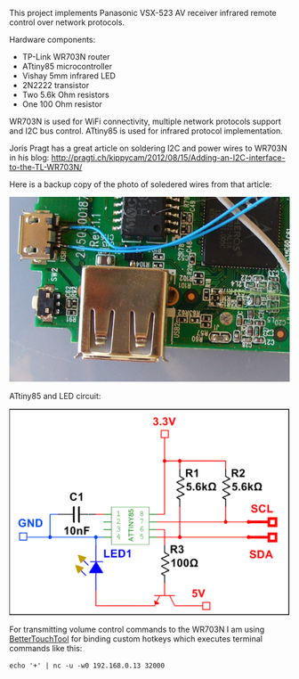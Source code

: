 This project implements Panasonic VSX-523 AV receiver infrared remote control over network protocols.

Hardware components:
- TP-Link WR703N router
- ATtiny85 microcontroller
- Vishay 5mm infrared LED
- 2N2222 transistor
- Two 5.6k Ohm resistors
- One 100 Ohm resistor

WR703N is used for WiFi connectivity, multiple network protocols support and I2C bus control.
ATtiny85 is used for infrared protocol implementation.

Joris Pragt has a great article on soldering I2C and power wires to WR703N in his blog:
http://pragti.ch/kippycam/2012/08/15/Adding-an-I2C-interface-to-the-TL-WR703N/

Here is a backup copy of the photo of soledered wires from that article:

![Solered wires](https://raw.githubusercontent.com/A2K/wr703n-attiny85-infrared/master/diagrams/WR703N_wiring.png)

ATtiny85 and LED circuit:

![LED wiring](https://raw.githubusercontent.com/A2K/wr703n-attiny85-infrared/master/diagrams/LED_wiring.png)

For transmitting volume control commands to the WR703N I am using [BetterTouchTool](http://www.boastr.net/) for binding custom hotkeys which executes terminal commands like this:
    
    echo '+' | nc -u -w0 192.168.0.13 32000

